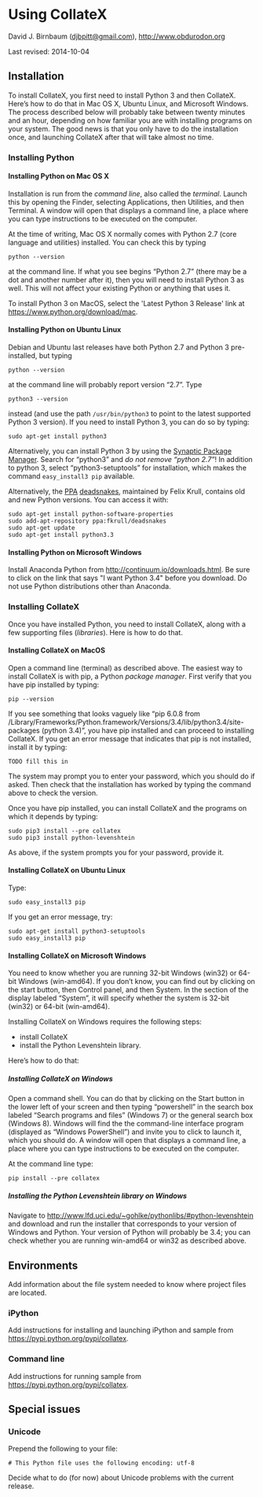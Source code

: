 Using CollateX
==============

David J. Birnbaum (djbpitt@gmail.com), http://www.obdurodon.org

Last revised: 2014-10-04

Installation
------------

To install CollateX, you first need to install Python 3 and then CollateX.
Here’s how to do that in Mac OS X, Ubuntu Linux, and Microsoft Windows. The
process described below will probably take between twenty minutes and an
hour, depending on how familiar you are with installing programs on your
system. The good news is that you only have to do the installation once,
and launching CollateX after that will take almost no time.

### Installing Python

#### Installing Python on Mac OS X

Installation is run from the *command line*, also called the *terminal*.
Launch this by opening the Finder, selecting Applications, then Utilities,
and then Terminal. A window will open that displays a command line, a place
where you can type instructions to be executed on the computer.

At the time of writing, Mac OS X normally comes with Python 2.7 (core
language and utilities) installed. You can check this by typing

    python --version

at the command line. If what you see begins “Python 2.7” (there may be a
dot and another number after it), then you will need to install Python 3 as
well. This will not affect your existing Python or anything that uses it.

To install Python 3 on MacOS, select the 'Latest Python 3 Release' link at
<https://www.python.org/download/mac>.

#### Installing Python on Ubuntu Linux

Debian and Ubuntu last releases have both Python 2.7 and Python 3
pre-installed, but typing

    python --version

at the command line will probably report version “2.7”. Type

    python3 --version

instead (and use the path `/usr/bin/python3` to point to the latest
supported Python 3 version). If you need to install Python 3, you can do so
by typing:

    sudo apt-get install python3

Alternatively, you can install Python 3 by using the [Synaptic Package
Manager](https://apps.ubuntu.com/cat/applications/synaptic). Search for
“python3” and *do not remove “python 2.7”*! In addition to python 3, select
“python3-setuptools” for installation, which makes the command
`easy_install3 pip` available.

Alternatively, the [PPA](https://launchpad.net/ubuntu/+ppas)
[deadsnakes](https://launchpad.net/~fkrull/+archive/ubuntu/deadsnakes),
maintained by Felix Krull, contains old and new Python versions. You can
access it with:

    sudo apt-get install python-software-properties
    sudo add-apt-repository ppa:fkrull/deadsnakes
    sudo apt-get update
    sudo apt-get install python3.3

#### Installing Python on Microsoft Windows

Install Anaconda Python from <http://continuum.io/downloads.html>. Be sure
to click on the link that says "I want Python 3.4" before you download. Do
not use Python distributions other than Anaconda.

### Installing CollateX

Once you have installed Python, you need to install CollateX, along with a
few supporting files (*libraries*). Here is how to do that.

#### Installing CollateX on MacOS

Open a command line (terminal) as described above. The easiest way to
install CollateX is with pip, a Python *package manager*. First verify that
you have pip installed by typing:

    pip --version

If you see something that looks vaguely like “pip 6.0.8 from
/Library/Frameworks/Python.framework/Versions/3.4/lib/python3.4/site-
packages (python 3.4)”, you have pip installed and can proceed to
installing CollateX. If you get an error message that indicates that pip is
not installed, install it by typing:

    TODO fill this in

The system may prompt you to enter your password, which you should do if
asked. Then check that the installation has worked by typing the command
above to check the version.

Once you have pip installed, you can install CollateX and the programs on
which it depends by typing:

    sudo pip3 install --pre collatex 
    sudo pip3 install python-levenshtein

As above, if the system prompts you for your password, provide it.

#### Installing CollateX on Ubuntu Linux

Type:

    sudo easy_install3 pip

If you get an error message, try:

    sudo apt-get install python3-setuptools
    sudo easy_install3 pip

#### Installing CollateX on Microsoft Windows

You need to know whether you are running 32-bit Windows (win32) or 64-bit
Windows (win-amd64). If you don’t know, you can find out by clicking on the
start button, then Control panel, and then System. In the section of the
display labeled “System”, it will specify whether the system is 32-bit
(win32) or 64-bit (win-amd64).

Installing CollateX on Windows requires the following steps:

* install CollateX 
* install the Python Levenshtein library. 

Here’s how to do that:

##### Installing CollateX on Windows

Open a command shell. You can do that by clicking on the Start button in
the lower left of your screen and then typing “powershell” in the search
box labeled “Search programs and files” (Windows 7) or the general search
box (Windows 8). Windows will find the the command-line interface program
(displayed as “Windows PowerShell”) and invite you to click to launch it,
which you should do. A window will open that displays a command line, a
place where you can type instructions to be executed on the computer.

At the command line type:

    pip install --pre collatex

##### Installing the Python Levenshtein library on Windows

Navigate to <http://www.lfd.uci.edu/~gohlke/pythonlibs/#python-levenshtein>
and download and run the installer that corresponds to your version of
Windows and Python. Your version of Python will probably be 3.4; you can
check whether you are running win-amd64 or win32 as described above.

Environments
------------

Add information about the file system needed to know where project files
are located.

### iPython

Add instructions for installing and launching iPython and sample from
https://pypi.python.org/pypi/collatex.

### Command line

Add instructions for running sample from
https://pypi.python.org/pypi/collatex.

Special issues
--------------

### Unicode

Prepend the following to your file:

    # This Python file uses the following encoding: utf-8

Decide what to do (for now) about Unicode problems with the current
release.

